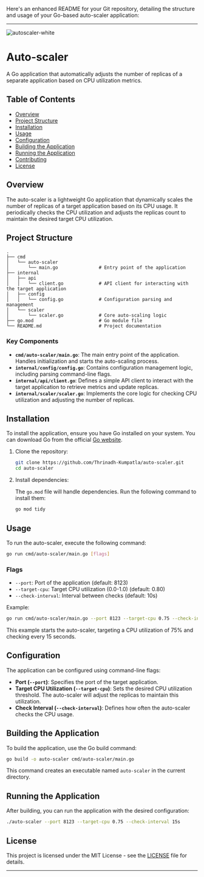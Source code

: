 Here's an enhanced README for your Git repository, detailing the structure and usage of your Go-based auto-scaler application:

---

![autoscaler-white](https://github.com/user-attachments/assets/b85a731e-4f0c-4348-afea-c764e2c5eb2e)


# Auto-scaler

A Go application that automatically adjusts the number of replicas of a separate application based on CPU utilization metrics.

## Table of Contents
- [Overview](#overview)
- [Project Structure](#project-structure)
- [Installation](#installation)
- [Usage](#usage)
- [Configuration](#configuration)
- [Building the Application](#building-the-application)
- [Running the Application](#running-the-application)
- [Contributing](#contributing)
- [License](#license)

## Overview

The auto-scaler is a lightweight Go application that dynamically scales the number of replicas of a target application based on its CPU usage. It periodically checks the CPU utilization and adjusts the replicas count to maintain the desired target CPU utilization.

## Project Structure

```
.
├── cmd
│   └── auto-scaler
│       └── main.go               # Entry point of the application
├── internal
│   ├── api
│   │   └── client.go             # API client for interacting with the target application
│   ├── config
│   │   └── config.go             # Configuration parsing and management
│   └── scaler
│       └── scaler.go             # Core auto-scaling logic
├── go.mod                        # Go module file
└── README.md                     # Project documentation
```

### Key Components

- **`cmd/auto-scaler/main.go`**: The main entry point of the application. Handles initialization and starts the auto-scaling process.
- **`internal/config/config.go`**: Contains configuration management logic, including parsing command-line flags.
- **`internal/api/client.go`**: Defines a simple API client to interact with the target application to retrieve metrics and update replicas.
- **`internal/scaler/scaler.go`**: Implements the core logic for checking CPU utilization and adjusting the number of replicas.

## Installation

To install the application, ensure you have Go installed on your system. You can download Go from the official [Go website](https://golang.org/dl/).

1. Clone the repository:

    ```sh
    git clone https://github.com/Thrinadh-Kumpatla/auto-scaler.git
    cd auto-scaler
    ```

2. Install dependencies:

    The `go.mod` file will handle dependencies. Run the following command to install them:

    ```sh
    go mod tidy
    ```

## Usage

To run the auto-scaler, execute the following command:

```sh
go run cmd/auto-scaler/main.go [flags]
```

### Flags

- `--port`: Port of the application (default: 8123)
- `--target-cpu`: Target CPU utilization (0.0-1.0) (default: 0.80)
- `--check-interval`: Interval between checks (default: 10s)

Example:

```sh
go run cmd/auto-scaler/main.go --port 8123 --target-cpu 0.75 --check-interval 15s
```

This example starts the auto-scaler, targeting a CPU utilization of 75% and checking every 15 seconds.

## Configuration

The application can be configured using command-line flags:

- **Port (`--port`)**: Specifies the port of the target application.
- **Target CPU Utilization (`--target-cpu`)**: Sets the desired CPU utilization threshold. The auto-scaler will adjust the replicas to maintain this utilization.
- **Check Interval (`--check-interval`)**: Defines how often the auto-scaler checks the CPU usage.

## Building the Application

To build the application, use the Go build command:

```sh
go build -o auto-scaler cmd/auto-scaler/main.go
```

This command creates an executable named `auto-scaler` in the current directory.

## Running the Application

After building, you can run the application with the desired configuration:

```sh
./auto-scaler --port 8123 --target-cpu 0.75 --check-interval 15s
```

## License

This project is licensed under the MIT License - see the [LICENSE](LICENSE) file for details.

---
